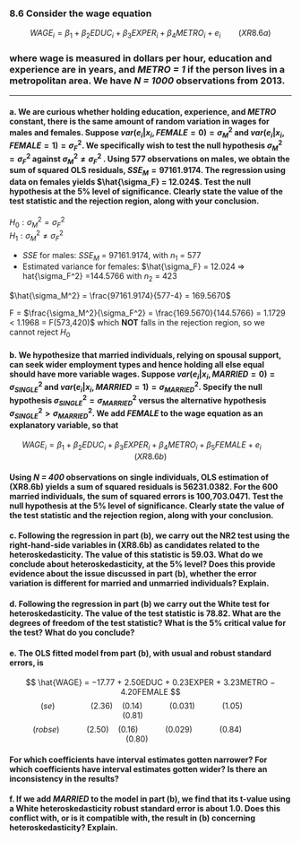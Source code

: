 ### 8.6 Consider the wage equation
$$
WAGE_i = \beta_1 + \beta_2EDUC_i + \beta_3EXPER_i + \beta_4METRO_i + e_i  \qquad (XR8.6a)
$$

### where wage is measured in dollars per hour, education and experience are in years, and *METRO = 1* if the person lives in a metropolitan area. We have *N = 1000* observations from 2013.
---

#### a. We are curious whether holding education, experience, and *METRO* constant, there is the same amount of random variation in wages for males and females. Suppose $var(e_i|x_i, FEMALE = 0) = \sigma_M^2$ and $var(e_i|x_i, FEMALE = 1) = \sigma_F^2$. We specifically wish to test the null hypothesis $\sigma_M^2 = \sigma_F^2$ against $\sigma_M^2 \neq \sigma_F^2$ . Using 577 observations on males, we obtain the sum of squared OLS residuals, $SSE_M = 97161.9174$. The regression using data on females yields $\hat{\sigma_F} = 12.024$. Test the null hypothesis at the 5% level of significance. Clearly state the value of the test statistic and the rejection region, along with your conclusion.

$H_0: \sigma_M^2 = \sigma_F^2$    
$H_1: \sigma_M^2 \neq \sigma_F^2$    
- $SSE$ for males: $SSE_M$ = 97161.9174, with $n_1$ = 577
- Estimated variance for females: $\hat{\sigma_F} = 12.024 ⇒ hat{\sigma_F^2} =144.5766 with $n_2$ = 423    

$\hat{\sigma_M^2} = \frac{97161.9174}{577-4} = 169.5670$   

F = $\frac{\sigma_M^2}{\sigma_F^2} = \frac{169.5670}{144.5766} = 1.1729 < 1.1968 = F(573,420)$ which **NOT** falls in the rejection region, so we cannot reject $H_0$


#### b. We hypothesize that married individuals, relying on spousal support, can seek wider employment types and hence holding all else equal should have more variable wages. Suppose $var(e_i|x_i, MARRIED = 0) = \sigma_{SINGLE}^2$ and $var(e_i|x_i, MARRIED = 1) = \sigma_{MARRIED}^2$. Specify the null hypothesis  $\sigma_{SINGLE}^2 = \sigma_ {MARRIED}^2$ versus the alternative hypothesis $\sigma_{SINGLE}^2 > \sigma_{MARRIED}^2$. We add *FEMALE* to the wage equation as an explanatory variable, so that
$$
WAGE_i = \beta_1 + \beta_2EDUC_i + \beta_3EXPER_i + \beta_4METRO_i + \beta_5FEMALE + e_i  \qquad (XR8.6b)
$$
#### Using *N = 400* observations on single individuals, OLS estimation of (XR8.6b) yields a sum of squared residuals is 56231.0382. For the 600 married individuals, the sum of squared errors is 100,703.0471. Test the null hypothesis at the 5% level of significance. Clearly state the value of the test statistic and the rejection region, along with your conclusion.

#### c. Following the regression in part (b), we carry out the NR2 test using the right-hand-side variables in (XR8.6b) as candidates related to the heteroskedasticity. The value of this statistic is 59.03. What do we conclude about heteroskedasticity, at the 5% level? Does this provide evidence about the issue discussed in part (b), whether the error variation is different for married and unmarried individuals? Explain.

#### d. Following the regression in part (b) we carry out the White test for heteroskedasticity. The value of the test statistic is 78.82. What are the degrees of freedom of the test statistic? What is the 5% critical value for the test? What do you conclude?

#### e. The OLS fitted model from part (b), with usual and robust standard errors, is
$$
\hat{WAGE} = −17.77 + 2.50EDUC + 0.23EXPER + 3.23METRO − 4.20FEMALE
$$
$$
\qquad (se) \qquad  \qquad (2.36) \quad (0.14) \qquad  \quad (0.031) \qquad \quad (1.05) \qquad \qquad (0.81) \qquad \qquad 
$$
$$
\quad (robse) \qquad \quad (2.50) \quad (0.16) \qquad \quad (0.029) \qquad \quad (0.84) \qquad \qquad (0.80) \qquad \quad
$$

#### For which coefficients have interval estimates gotten narrower? For which coefficients have interval estimates gotten wider? Is there an inconsistency in the results?

#### f. If we add *MARRIED* to the model in part (b), we find that its t-value using a White heteroskedasticity robust standard error is about 1.0. Does this conflict with, or is it compatible with, the result in (b) concerning heteroskedasticity? Explain.
